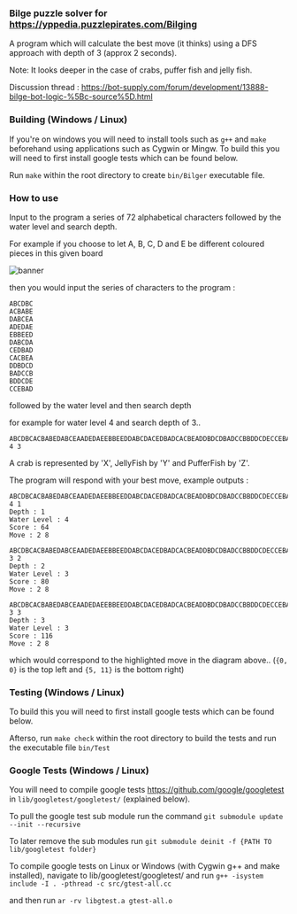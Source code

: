 ### Bilge puzzle solver for https://yppedia.puzzlepirates.com/Bilging
A program which will calculate the best move (it thinks) using a DFS approach with depth of 3 (approx 2 seconds).

Note: It looks deeper in the case of crabs, puffer fish and jelly fish.

Discussion thread : https://bot-supply.com/forum/development/13888-bilge-bot-logic-%5Bc-source%5D.html

### Building (Windows / Linux)
If you're on windows you will need to install tools such as ```g++``` and ```make``` beforehand using applications such as Cygwin or Mingw.
To build this you will need to first install google tests which can be found below.

Run ```make``` within the root directory to create ```bin/Bilger``` executable file.

### How to use
Input to the program a series of 72 alphabetical characters followed by the water level and search depth.

For example if you choose to let A, B, C, D and E be different coloured pieces in this given board

![banner](http://i.imgur.com/x3R2xWa.png)

then you would input the series of characters to the program :
```
ABCDBC
ACBABE
DABCEA
ADEDAE
EBBEED
DABCDA
CEDBAD
CACBEA
DDBDCD
BADCCB
BDDCDE
CCEBAD
```
followed by the water level and then search depth

for example for water level 4 and search depth of 3..
```
ABCDBCACBABEDABCEAADEDAEEBBEEDDABCDACEDBADCACBEADDBDCDBADCCBBDDCDECCEBAD 4 3
```

A crab is represented by 'X', JellyFish by 'Y' and PufferFish by 'Z'.

The program will respond with your best move, example outputs :
```
ABCDBCACBABEDABCEAADEDAEEBBEEDDABCDACEDBADCACBEADDBDCDBADCCBBDDCDECCEBAD 4 1
Depth : 1
Water Level : 4
Score : 64
Move : 2 8
```

```
ABCDBCACBABEDABCEAADEDAEEBBEEDDABCDACEDBADCACBEADDBDCDBADCCBBDDCDECCEBAD 3 2
Depth : 2
Water Level : 3
Score : 80
Move : 2 8
```

```
ABCDBCACBABEDABCEAADEDAEEBBEEDDABCDACEDBADCACBEADDBDCDBADCCBBDDCDECCEBAD 3 3
Depth : 3
Water Level : 3
Score : 116
Move : 2 8
```
which would correspond to the highlighted move in the diagram above.. (```{0, 0}``` is the top left and ```{5, 11}``` is the bottom right)

### Testing (Windows / Linux)
To build this you will need to first install google tests which can be found below.

Afterso, run ```make check``` within the root directory to build the tests and run the executable file ```bin/Test```

### Google Tests (Windows / Linux)
You will need to compile google tests https://github.com/google/googletest in ```lib/googletest/googletest/``` (explained below).

To pull the google test sub module run the command ```git submodule update --init --recursive```


To later remove the sub modules run ```git submodule deinit -f {PATH TO lib/googletest folder}```


To compile google tests on Linux or Windows (with Cygwin g++ and make installed), navigate to lib/googletest/googletest/ and run  ```g++ -isystem include -I . -pthread -c src/gtest-all.cc```


and then run  ```ar -rv libgtest.a gtest-all.o```
